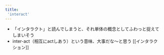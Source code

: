 ```yaml
---
title:
 'interact'
---
```


- 「インタラクト」と読んでしまうと、それ単体の概念としてふわっと捉えてしまいそう
- inter-act（相互にactしあう）という意味、大事だな〜と思う
[[インタラクション]]
